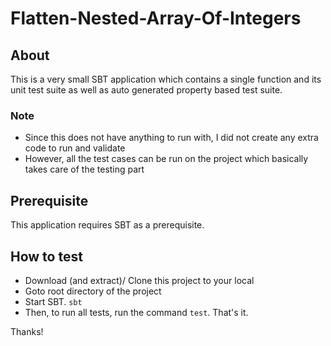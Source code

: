 # Flatten-Nested-Array-Of-Integers

## About

This is a very small SBT application which contains a single function and its unit test suite as well as auto generated property based test suite.


### Note

- Since this does not have anything to run with, I did not create any extra code to run and validate
- However, all the test cases can be run on the project which basically takes care of the testing part


## Prerequisite

This application requires SBT as a prerequisite.


## How to test

- Download (and extract)/ Clone this project to your local
- Goto root directory of the project
- Start SBT. ```sbt```
- Then, to run all tests, run the command `test`. That's it.


Thanks!
